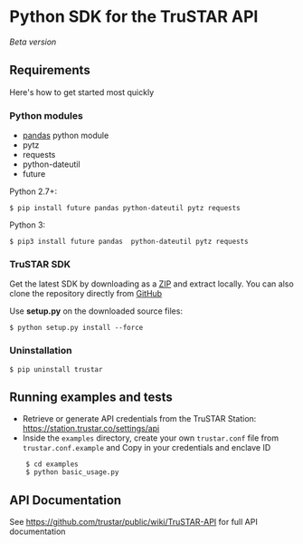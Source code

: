 # Python SDK for the TruSTAR API 
*Beta version*

## Requirements
Here's how to get started most quickly

### Python modules
* [pandas](http://pandas.pydata.org/pandas-docs/stable/install.html) python module
* pytz
* requests
* python-dateutil
* future
 
Python 2.7+:
  ```shell
  $ pip install future pandas python-dateutil pytz requests
  ``` 
  
Python 3:
  ```shell
  $ pip3 install future pandas  python-dateutil pytz requests
  ``` 
  
  
### TruSTAR SDK
Get the latest SDK by downloading as a [ZIP](https://github.com/trustar/trustar-python/archive/master.zip) and extract locally.  You can also clone the repository directly from [GitHub](https://github.com/trustar/trustar-python)

Use **setup.py** on the downloaded source files:

    $ python setup.py install --force
    
    
### Uninstallation
```shell
$ pip uninstall trustar
```

## Running examples and tests
- Retrieve or generate API credentials from the TruSTAR Station: https://station.trustar.co/settings/api
- Inside the `examples` directory, create your own `trustar.conf` file from `trustar.conf.example` and Copy in your credentials and enclave ID 

```shell
    $ cd examples
    $ python basic_usage.py
```
## API Documentation

See https://github.com/trustar/public/wiki/TruSTAR-API for full API documentation
